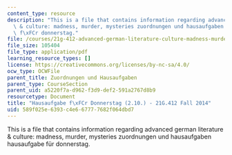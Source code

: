 ```yaml
---
content_type: resource
description: "This is a file that contains information regarding advanced german literature\
  \ & culture: madness, murder, mysteries zuordnungen und hausaufgaben hausaufgabe\
  \ f\xFCr donnerstag."
file: /courses/21g-412-advanced-german-literature-culture-madness-murder-mysteries-fall-2014/589f025e6393c4e667777682f064dbd7_MIT21G_412F14_thiel.pdf
file_size: 105404
file_type: application/pdf
learning_resource_types: []
license: https://creativecommons.org/licenses/by-nc-sa/4.0/
ocw_type: OCWFile
parent_title: Zuordnungen und Hausaufgaben
parent_type: CourseSection
parent_uid: a5220f7a-d962-f3d9-def2-591a2767d8b9
resourcetype: Document
title: "Hausaufgabe f\xFCr Donnerstag (2.10.) - 21G.412 Fall 2014"
uid: 589f025e-6393-c4e6-6777-7682f064dbd7
---
```

This is a file that contains information regarding advanced german literature & culture: madness, murder, mysteries zuordnungen und hausaufgaben hausaufgabe für donnerstag.